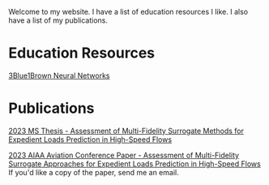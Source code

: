 Welcome to my website. I have a list of education resources I like. I also have a list of my publications. 
# Education Resources
[3Blue1Brown Neural Networks](https://www.3blue1brown.com/topics/neural-networks)

# Publications

[2023 MS Thesis - Assessment of Multi-Fidelity Surrogate Methods for Expedient Loads Prediction in High-Speed Flows ](https://etd.ohiolink.edu/acprod/odb_etd/etd/r/1501/10?clear=10&p10_accession_num=osu1679258588528361)

[2023 AIAA Aviation Conference Paper -  Assessment of Multi-Fidelity Surrogate Approaches for Expedient Loads Prediction in High-Speed Flows](https://doi.org/10.2514/6.2023-3844) If you'd like a copy of the paper, send me an email. 

